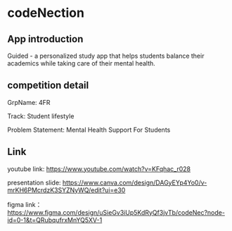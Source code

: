 # codeNection

## App introduction
Guided - a personalized study app that helps students balance their academics while taking care of their mental health.

## competition detail
GrpName: 4FR

Track: Student lifestyle

Problem Statement: Mental Health Support For Students

## Link
youtube link:  https://www.youtube.com/watch?v=KFqhac_r028

presentation slide: https://www.canva.com/design/DAGyEYp4Yo0/v-mrKH6PMcrdzK3SYZNyWQ/edit?ui=e30

figma link： https://www.figma.com/design/uSieGv3iUp5KdRyQf3jvTb/codeNec?node-id=0-1&t=QRubqufrxMnYQ5XV-1
